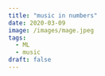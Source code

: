 ```yaml
---
title: "music in numbers"
date: 2020-03-09
image: /images/mage.jpeg
tags:
  - ML
  - music
draft: false
---
```



